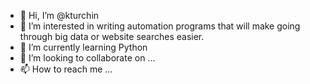 - 👋 Hi, I’m @kturchin
- 👀 I’m interested in writing automation programs that will make going through big data or website searches easier.
- 🌱 I’m currently learning Python
- 💞️ I’m looking to collaborate on ...
- 📫 How to reach me ...

<!---
kturchin/kturchin is a ✨ special ✨ repository because its `README.md` (this file) appears on your GitHub profile.
You can click the Preview link to take a look at your changes.
--->
